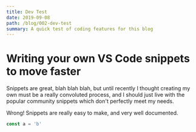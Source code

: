 ```yaml
---
title: Dev Test
date: 2019-09-08
path: /blog/002-dev-test
summary: A quick test of coding features for this blog
---
```


# Writing your own VS Code snippets to move faster

Snippets are great, blah blah blah, but until recently I thought creating my own must be a really convoluted process, and I should just live with the popular community snippets which don't perfectly meet my needs.

Wrong! Snippets are really easy to make, and very well documented.

```js
const a = 'b'
```
